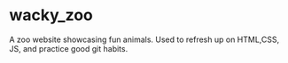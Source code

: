 # wacky_zoo
A zoo website showcasing fun animals. Used to refresh up on HTML,CSS, JS, and practice good git habits. 
